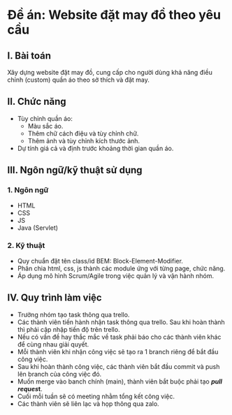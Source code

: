 # Đề án: Website đặt may đồ theo yêu cầu
## I. Bài toán
Xây dựng website đặt may đồ, cung cấp cho người dùng khả năng điều chỉnh (custom) quần áo theo sở thích và đặt may.

## II. Chức năng
- Tùy chỉnh quần áo:
  - Màu sắc áo.
  - Thêm chữ cách điệu và tùy chỉnh chữ.
  - Thêm ảnh và tùy chỉnh kích thước ảnh.
- Dự tính giá cả và định trước khoảng thời gian quần áo.
## III. Ngôn ngữ/kỹ thuật sử dụng
### 1. Ngôn ngữ
- HTML
- CSS
- JS
- Java (Servlet)
### 2. Kỹ thuật
- Quy chuẩn đặt tên class/id BEM: Block-Element-Modifier.
- Phân chia html, css, js thành các module ứng với từng page, chức năng.
- Áp dụng mô hình Scrum/Agile trong việc quản lý và vận hành nhóm.
## IV. Quy trình làm việc
- Trưởng nhóm tạo task thông qua trello.
- Các thành viên tiến hành nhận task thông qua trello. Sau khi hoàn thành thì phải cập nhập tiến độ trên trello.
- Nếu có vấn đề hay thắc mắc về task phải báo cho các thành viên khác để cùng nhau giải quyết.
- Mỗi thành viên khi nhận công việc sẽ tạo ra 1 branch riêng để bắt đầu công việc.
- Sau khi hoàn thành công việc, các thành viên bắt đầu commit và push lên branch của công việc đó.
- Muốn merge vào banch chính (main), thành viên bắt buộc phải tạo ***pull reques*t**.
- Cuối mỗi tuần sẽ có meeting nhằm tổng kết công việc.
- Các thành viên sẽ liên lạc và họp thông qua zalo.
